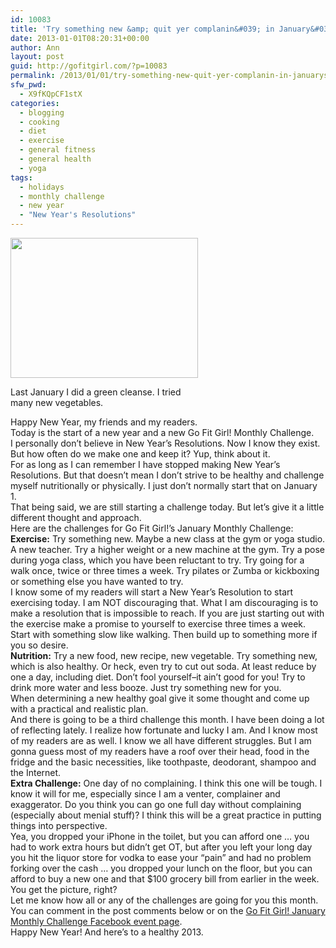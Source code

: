 ```yaml
---
id: 10083
title: 'Try something new &amp; quit yer complanin&#039; in January&#039;s Monthly Challenge'
date: 2013-01-01T08:20:31+00:00
author: Ann
layout: post
guid: http://gofitgirl.com/?p=10083
permalink: /2013/01/01/try-something-new-quit-yer-complanin-in-januarys-monthly-challenge/
sfw_pwd:
  - X9fKQpCF1stX
categories:
  - blogging
  - cooking
  - diet
  - exercise
  - general fitness
  - general health
  - yoga
tags:
  - holidays
  - monthly challenge
  - new year
  - "New Year's Resolutions"
---
```

<div id="attachment_10090" style="width: 310px" class="wp-caption alignleft">
  <a href="http://gofitgirl.com/?attachment_id=10090" rel="attachment wp-att-10090"><img class="size-medium wp-image-10090" title="cleanse" src="http://gofitgirl.com/wp-content/uploads/2013/01/cleanse-300x224.jpg" alt="" width="300" height="224" /></a>
  
  <p class="wp-caption-text">
    Last January I did a green cleanse. I tried many new vegetables.
  </p>
</div>

  
Happy New Year, my friends and my readers.  
Today is the start of a new year and a new Go Fit Girl! Monthly Challenge.  
I personally don&#8217;t believe in New Year&#8217;s Resolutions. Now I know they exist. But how often do we make one and keep it? Yup, think about it.  
For as long as I can remember I have stopped making New Year&#8217;s Resolutions. But that doesn&#8217;t mean I don&#8217;t strive to be healthy and challenge myself nutritionally or physically. I just don&#8217;t normally start that on January 1.  
That being said, we are still starting a challenge today. But let&#8217;s give it a little different thought and approach.  
Here are the challenges for Go Fit Girl!&#8217;s January Monthly Challenge:  
**Exercise:** Try something new. Maybe a new class at the gym or yoga studio. A new teacher. Try a higher weight or a new machine at the gym. Try a pose during yoga class, which you have been reluctant to try. Try going for a walk once, twice or three times a week. Try pilates or Zumba or kickboxing or something else you have wanted to try.  
I know some of my readers will start a New Year&#8217;s Resolution to start exercising today. I am NOT discouraging that. What I am discouraging is to make a resolution that is impossible to reach. If you are just starting out with the exercise make a promise to yourself to exercise three times a week. Start with something slow like walking. Then build up to something more if you so desire.  
**Nutrition:** Try a new food, new recipe, new vegetable. Try something new, which is also healthy. Or heck, even try to cut out soda. At least reduce by one a day, including diet. Don&#8217;t fool yourself&#8211;it ain&#8217;t good for you! Try to drink more water and less booze. Just try something new for you.  
When determining a new healthy goal give it some thought and come up with a practical and realistic plan.  
And there is going to be a third challenge this month. I have been doing a lot of reflecting lately. I realize how fortunate and lucky I am. And I know most of my readers are as well. I know we all have different struggles. But I am gonna guess most of my readers have a roof over their head, food in the fridge and the basic necessities, like toothpaste, deodorant, shampoo and the Internet.  
**Extra Challenge:** One day of no complaining. I think this one will be tough. I know it will for me, especially since I am a venter, complainer and exaggerator. Do you think you can go one full day without complaining (especially about menial stuff)? I think this will be a great practice in putting things into perspective.  
Yea, you dropped your iPhone in the toilet, but you can afford one &#8230; you had to work extra hours but didn&#8217;t get OT, but after you left your long day you hit the liquor store for vodka to ease your &#8220;pain&#8221; and had no problem forking over the cash &#8230; you dropped your lunch on the floor, but you can afford to buy a new one and that $100 grocery bill from earlier in the week. You get the picture, right?  
Let me know how all or any of the challenges are going for you this month. You can comment in the post comments below or on the [Go Fit Girl! January Monthly Challenge Facebook event page](https://www.facebook.com/events/226207667513965/).  
Happy New Year! And here&#8217;s to a healthy 2013.